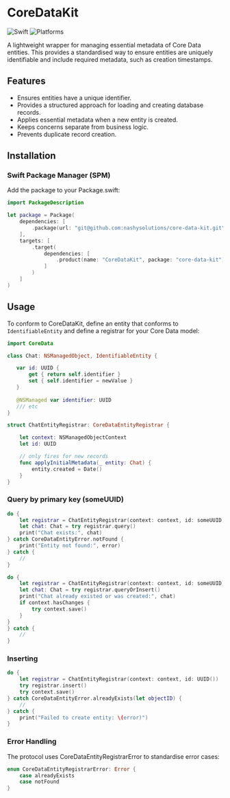 # CoreDataKit

![Swift](https://img.shields.io/badge/Swift-6.0-orange?logo=swift) ![Platforms](https://img.shields.io/badge/Platforms-iOS%20%7C%20macOS%20%7C%20visionOS%20%7C%20tvOS%20%7C%20watchOS-blue?logo=apple)

A lightweight wrapper for managing essential metadata of Core Data entities. This provides a standardised way to ensure entities are uniquely identifiable and include required metadata, such as creation timestamps.

## Features
- Ensures entities have a unique identifier.
- Provides a structured approach for loading and creating database records.
- Applies essential metadata when a new entity is created.
- Keeps concerns separate from business logic.
- Prevents duplicate record creation.

## Installation

### Swift Package Manager (SPM)

Add the package to your Package.swift:

```swift
import PackageDescription

let package = Package(
    dependencies: [
        .package(url: "git@github.com:nashysolutions/core-data-kit.git", .upToNextMinor(from: "2.0.0")),
    ],
    targets: [
        .target(
            dependencies: [
                .product(name: "CoreDataKit", package: "core-data-kit")
            ]
        )
    ]
)
```

## Usage

To conform to CoreDataKit, define an entity that conforms to `IdentifiableEntity` and define a registrar for your Core Data model:

```swift
import CoreData

class Chat: NSManagedObject, IdentifiableEntity {

   var id: UUID {
       get { return self.identifier }
       set { self.identifier = newValue }
   }
   
   @NSManaged var identifier: UUID
   /// etc
}

struct ChatEntityRegistrar: CoreDataEntityRegistrar {

    let context: NSManagedObjectContext
    let id: UUID

    // only fires for new records
    func applyInitialMetadata(_ entity: Chat) {
        entity.created = Date()
    }
}
```

### Query by primary key (someUUID)

```swift
do {
    let registrar = ChatEntityRegistrar(context: context, id: someUUID)
    let chat: Chat = try registrar.query()
    print("Chat exists:", chat)
} catch CoreDataEntityError.notFound {
    print("Entity not found:", error)
} catch {
    //
}

do {
    let registrar = ChatEntityRegistrar(context: context, id: someUUID)
    let chat: Chat = try registrar.queryOrInsert()
    print("Chat already existed or was created:", chat)
    if context.hasChanges {
        try context.save()
    }
}
} catch {
    //
}
```

### Inserting

```swift
do {
    let registrar = ChatEntityRegistrar(context: context, id: UUID())
    try registrar.insert()
    try context.save()
} catch CoreDataEntityError.alreadyExists(let objectID) {
    //
} catch {
    print("Failed to create entity: \(error)")
}
```

### Error Handling

The protocol uses CoreDataEntityRegistrarError to standardise error cases:

```swift
enum CoreDataEntityRegistrarError: Error {
    case alreadyExists
    case notFound
}
```
